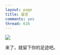 ```yaml
---
layout: page
title: 留言
comments: yes
thread: 616
---
```



![](http://ww3.sinaimg.cn/mw690/8fd8d33fgw1eenu2vysjmj20go0m8764.jpg)


来了，就留下你的足迹吧。
